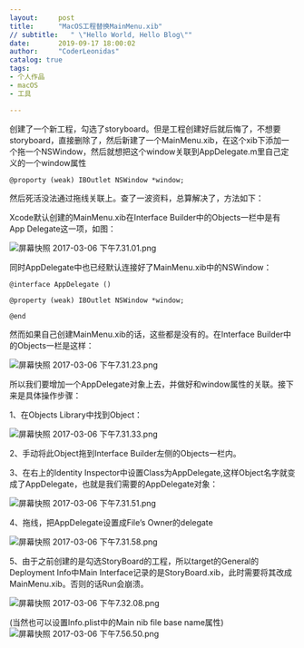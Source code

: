 ```yaml
---
layout:     post
title:      "MacOS工程替换MainMenu.xib"
// subtitle:   " \"Hello World, Hello Blog\""
date:       2019-09-17 18:00:02
author:     "CoderLeonidas"
catalog: true
tags:
- 个人作品
- macOS
- 工具

---
```


创建了一个新工程，勾选了storyboard。但是工程创建好后就后悔了，不想要storyboard，直接删除了，然后新建了一个MainMenu.xib，在这个xib下添加一个拖一个NSWindow，然后就想把这个window关联到AppDelegate.m里自己定义的一个window属性

`@proporty (weak) IBOutlet NSWindow *window;`

然后死活没法通过拖线关联上。查了一波资料，总算解决了，方法如下：

Xcode默认创建的MainMenu.xib在Interface Builder中的Objects一栏中是有App Delegate这一项，如图：

![屏幕快照 2017-03-06 下午7.31.01.png](http://upload-images.jianshu.io/upload_images/2014369-5a597455df0fb492.png?imageMogr2/auto-orient/strip%7CimageView2/2/w/1240)

同时AppDelegate中也已经默认连接好了MainMenu.xib中的NSWindow：

```
@interface AppDelegate ()

@property (weak) IBOutlet NSWindow *window;

@end
```

然而如果自己创建MainMenu.xib的话，这些都是没有的。在Interface Builder中的Objects一栏是这样：

![屏幕快照 2017-03-06 下午7.31.23.png](http://upload-images.jianshu.io/upload_images/2014369-b33c6141409fce02.png?imageMogr2/auto-orient/strip%7CimageView2/2/w/1240)


所以我们要增加一个AppDelegate对象上去，并做好和window属性的关联。接下来是具体操作步骤：

1、在Objects Library中找到Object：

![屏幕快照 2017-03-06 下午7.31.33.png](http://upload-images.jianshu.io/upload_images/2014369-52c63dcc7a92b3b9.png?imageMogr2/auto-orient/strip%7CimageView2/2/w/1240)

2、手动将此Object拖到Interface Builder左侧的Objects一栏内。


3、在右上的Identity Inspector中设置Class为AppDelegate,这样Object名字就变成了AppDelegate，也就是我们需要的AppDelegate对象：

![屏幕快照 2017-03-06 下午7.31.51.png](http://upload-images.jianshu.io/upload_images/2014369-ec24cc6a95aaa697.png?imageMogr2/auto-orient/strip%7CimageView2/2/w/1240)

4、拖线，把AppDelegate设置成File’s Owner的delegate

![屏幕快照 2017-03-06 下午7.31.58.png](http://upload-images.jianshu.io/upload_images/2014369-dfadb812b070b2e9.png?imageMogr2/auto-orient/strip%7CimageView2/2/w/1240)

5、由于之前创建的是勾选StoryBoard的工程，所以target的General的Deployment Info中Main Interface记录的是StoryBoard.xib，此时需要将其改成MainMenu.xib。否则的话Run会崩溃。


![屏幕快照 2017-03-06 下午7.32.08.png](http://upload-images.jianshu.io/upload_images/2014369-b254b33facae5ffe.png?imageMogr2/auto-orient/strip%7CimageView2/2/w/1240)

(当然也可以设置Info.plist中的Main nib file base name属性)
![屏幕快照 2017-03-06 下午7.56.50.png](http://upload-images.jianshu.io/upload_images/2014369-43e3a3cc12f6f2d5.png?imageMogr2/auto-orient/strip%7CimageView2/2/w/1240)


